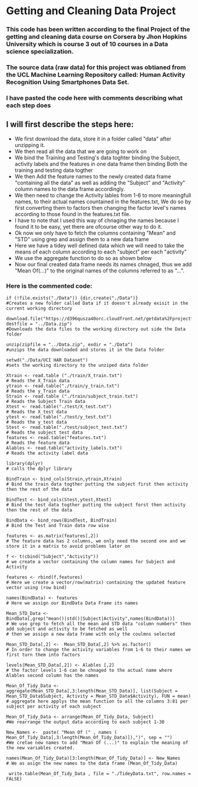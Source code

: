# Getting and Cleaning Data Project
### This code has been written according to the final Project of the getting and cleaning data course on Corsera by Jhon Hopkins University which is course 3 out of 10 courses in a Data science specialization.
### The source data (raw data) for this project was obtianed from the UCL Machine Learning Repository called: Human Activity Recognition Using Smartphones Data Set.
### I have pasted the code here with comments describing what each step does 
## I will first describe the steps here: 
- We first download the data, store it in a folder called "data" after unzipping it. 
- We then read all the data that we are going to work on
- We bind the Training and Testing's data toghter binding the Subject, activity labels and the features in one data frame then binding  Both the training and testing data togther
- We then Add the feature names to the newly created data frame "containing all the data" as well as adding the "Subject" and "Activity" column names to the data frame accordingly. 
- We then need to change the Activity lables from 1-6 to more meaningfull names, to their actual names countained in the features.txt, We do so by first converting them to factors then changing the factor level's names according to those found in the features.txt file. 
- I have to note that I used this way of chnaging the names because I found it to be easy, yet there are ofcourse other way to do it. 
- Ok now we only have to fetch  the columns containing "Mean" and "STD" using grep and assign them  to a new data frame 
- Here we have a tidey well defined data  which we will need to take the means of each column according to each "subject" per each "activity" 
- We use the aggregate function to do so as shown below
- Now our final created data frame needs its names chnaged, thus we add "Mean Of(...)" to the original names of the columns referred to as "...". 

### Here is the commented code:
```
if (!file.exists("./Data")) {dir.create("./Data")}
#Creates a new folder called Data if it doesn't already exisit in the current working directory 

download.file("https://d396qusza40orc.cloudfront.net/getdata%2Fprojectfiles%2FUCI%20HAR%20Dataset.zip", destfile = "../Data.zip")
#Downloads the data files to the working directory out side the Data folder

unzip(zipfile = "../Data.zip", exdir = "./Data") 
#unzips the data downloaded and stores it in the Data folder 

setwd("./Data/UCI HAR Dataset")
#sets the working directory to the unziped data folder 

Xtrain <- read.table ("./train/X_train.txt")
# Reads the X_Train data
ytrain <- read.table("./train/y_train.txt")
# Reads the y_Train data
Strain <- read.table ("./train/subject_train.txt") 
# Reads the Subject Train data
Xtest <- read.table("./test/X_test.txt")
# Reads the X_test data 
ytest <- read.table("./test/y_test.txt") 
# Reads the y_test data 
Stest <- read.table("./test/subject_test.txt") 
# Reads the subject test data 
features <- read.table("features.txt")
# Reads the feature data
Alables <- read.table("activity_labels.txt") 
# Reads the activity label data

library(dplyr) 
# calls the dplyr library 

BindTrain <- bind_cols(Strain,ytrain,Xtrain)
# Bind the train data togther putting the subject first then activity then the rest of the data

BindTest <- bind_cols(Stest,ytest,Xtest)
# Bind the test data togther putting the subject forst then activity then the rest of the data

BindData <- bind_rows(BindTest, BindTrain)
# Bind the Test and Train data row wise

features <- as.matrix(features[,2])
# The feature data has 2 columns, we only need the second one and we store it in a matrix to avoid problems later on

f <- t(cbind("Subject","Activity"))
# we create a vector containing the column names for Subject and Activity 

features <- rbind(f,features)
# Here we create a vector/row(matrix) containing the updated feature vector using (row bind) 

names(BindData) <- features   
# Here we assign our BindData Data Frame its names 

Mean_STD_Data <-  BindData[,grep("mean()|std()|Subject|Activity",names(BindData))] 
# We use grep to fetch all the mean and STD data "column numbers" then add subject and activity to be fetched as well 
# then we assign a new data frame with only the coulmns selected

Mean_STD_Data[,2] <-  Mean_STD_Data[,2] %>% as.factor() 
# In order to change the activity variables from 1-6 to their names we first turn them into factors

levels(Mean_STD_Data[,2]) <- Alables [,2]
# the factor levels 1-6 can be chnaged to the actual name where Alables second column has the names

Mean_Of_Tidy_Data <- aggregate(Mean_STD_Data[,3:length(Mean_STD_Data)], list(Subject = Mean_STD_Data$Subject, Activity = Mean_STD_Data$Activity), FUN = mean)
# aggregate here applys the mean function to all the columns 3:81 per subject per activity of each subject

Mean_Of_Tidy_Data <- arrange(Mean_Of_Tidy_Data, Subject) 
#We rearrange the output data according to each subject 1-30

New_Names <-  paste( "Mean Of (" , names ( Mean_Of_Tidy_Data[,3:length(Mean_Of_Tidy_Data)]),")", sep = "") 
#We cretae new names to add "Mean Of (...)" to explain the meaning of the new variables created.

names(Mean_Of_Tidy_Data)[3:length(Mean_Of_Tidy_Data)] <- New_Names
# We as asign the new names to the data frame (Mean_Of_Tidy_Data)

 write.table(Mean_Of_Tidy_Data , file = "./TideyData.txt", row.names = FALSE)  


```
